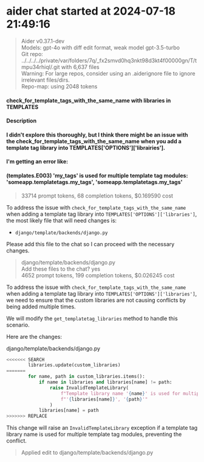 
# aider chat started at 2024-07-18 21:49:16

> Aider v0.37.1-dev  
> Models: gpt-4o with diff edit format, weak model gpt-3.5-turbo  
> Git repo: ../../../../private/var/folders/7q/_fx2smvd0hq3nkt98d3kt4f00000gn/T/tmpu34rhiql/.git with 6,637 files  
> Warning: For large repos, consider using an .aiderignore file to ignore irrelevant files/dirs.  
> Repo-map: using 2048 tokens  

#### check_for_template_tags_with_the_same_name with libraries in TEMPLATES  
#### Description  
#### 	  
#### I didn't explore this thoroughly, but I think there might be an issue with the check_for_template_tags_with_the_same_name when you add a template tag library into TEMPLATES['OPTIONS']['librairies'].  
#### I'm getting an error like:   
#### (templates.E003) 'my_tags' is used for multiple template tag modules: 'someapp.templatetags.my_tags', 'someapp.templatetags.my_tags'  
> 33714 prompt tokens, 68 completion tokens, $0.169590 cost  

To address the issue with `check_for_template_tags_with_the_same_name` when adding a template tag library into `TEMPLATES['OPTIONS']['libraries']`, the most likely file that will need changes is:

- `django/template/backends/django.py`

Please add this file to the chat so I can proceed with the necessary changes.

> django/template/backends/django.py  
> Add these files to the chat? yes  
> 4652 prompt tokens, 199 completion tokens, $0.026245 cost  

To address the issue with `check_for_template_tags_with_the_same_name` when adding a template tag library into `TEMPLATES['OPTIONS']['libraries']`, we need to ensure that the custom libraries are not causing conflicts by being added multiple times.

We will modify the `get_templatetag_libraries` method to handle this scenario.

Here are the changes:

django/template/backends/django.py
```python
<<<<<<< SEARCH
        libraries.update(custom_libraries)
=======
        for name, path in custom_libraries.items():
            if name in libraries and libraries[name] != path:
                raise InvalidTemplateLibrary(
                    f"Template library name '{name}' is used for multiple template tag modules: "
                    f"'{libraries[name]}', '{path}'"
                )
            libraries[name] = path
>>>>>>> REPLACE
```

This change will raise an `InvalidTemplateLibrary` exception if a template tag library name is used for multiple template tag modules, preventing the conflict.

> Applied edit to django/template/backends/django.py  
